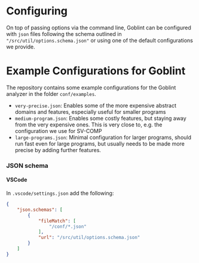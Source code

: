 # Configuring

On top of passing options via the command line, Goblint can be configured with `json` files following the schema outlined in `"/src/util/options.schema.json"`
or using one of the default configurations we provide.

# Example Configurations for Goblint

The repository contains some example configurations for the Goblint analyzer in the folder `conf/examples`.

- `very-precise.json`: Enables some of the more expensive abstract domains and features, especially useful for smaller programs
- `medium-program.json`: Enables some costly features, but staying away from the very expensive ones. This is very close to, e.g. the configuration we use for SV-COMP
- `large-programs.json`: Minimal configuration for larger programs, should run fast even for large programs, but usually needs to be made more precise by adding further features.

### JSON schema

#### VSCode
In `.vscode/settings.json` add the following:
```json
{
    "json.schemas": [
        {
            "fileMatch": [
                "/conf/*.json"
            ],
            "url": "/src/util/options.schema.json"
        }
    ]
}
```
